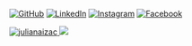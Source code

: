 <p align="center">
  
  <a href="https://github.com/julianaizac" target="_blank"><img src="https://img.shields.io/badge/-Github-000?style=flat-square&logo=Github&logoColor=white&link" alt="GitHub"></a>
  <a href="https://www.linkedin.com/in/julianaizac" target="_blank"><img src="https://img.shields.io/badge/LinkedIn-%230077B5.svg?&style=flat-square&logo=linkedin&logoColor=white" alt="LinkedIn"></a>
  <a href="https://www.instagram.com/julianaizac" target="_blank"><img src="https://img.shields.io/badge/Instagram-%23E4405F.svg?&style=flat-square&logo=instagram&logoColor=white" alt="Instagram"></a>
  <a href="https://www.facebook.com/julianaizac" target="_blank"><img src="https://img.shields.io/badge/Facebook-%231877F2.svg?&style=flat-square&logo=facebook&logoColor=white" alt="Facebook"></a>
  
  <a href="https://github.com/julianaizac">
    <img src="https://github-readme-stats.vercel.app/api?username=julianaizac&show_icons=true&theme=dracula&include_all_commits=true&count_private=true" alt="julianaizac"/>
  </a>
  <a href="https://github.com/julianaizac">
    <img src="https://github-readme-stats.vercel.app/api/top-langs/?username=julianaizac&layout=compact&theme=dracula"/>
  </a>
</p>
